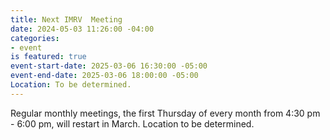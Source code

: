 ```yaml
---
title: Next IMRV  Meeting
date: 2024-05-03 11:26:00 -04:00
categories:
- event
is featured: true
event-start-date: 2025-03-06 16:30:00 -05:00
event-end-date: 2025-03-06 18:00:00 -05:00
Location: To be determined.
---
```


Regular monthly meetings, the first Thursday of every month from 4:30 pm - 6:00 pm, will restart in March.  Location to be determined. 

 